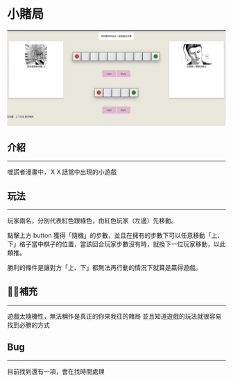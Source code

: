 # 小賭局
![Alt text](/game.png "xk4nk4")

## 介紹
---
噬謊者漫畫中，ＸＸ話當中出現的小遊戲

## 玩法
---
玩家兩名，分別代表紅色跟綠色，由紅色玩家（左邊）先移動。

點擊上方 button 獲得「隨機」的步數，並且在擁有的步數下可以任意移動「上、下」格子當中棋子的位置，當該回合玩家步數沒有時，就換下一位玩家移動，以此類推。

勝利的條件是讓對方「上、下」都無法再行動的情況下就算是贏得遊戲。

## 補充
---
遊戲太隨機性，無法稱作是真正的你來我往的賭局
並且知道遊戲的玩法就很容易找到必勝的方式

## Bug
---
目前找到還有一項，會在找時間處理